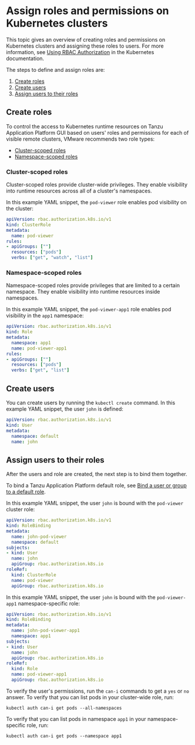 # Assign roles and permissions on Kubernetes clusters

This topic gives an overview of creating roles and permissions on Kubernetes clusters
and assigning these roles to users. For more information, see
[Using RBAC Authorization](https://kubernetes.io/docs/reference/access-authn-authz/rbac/) in the
Kubernetes documentation.

The steps to define and assign roles are:

1. [Create roles](#create-roles)
2. [Create users](#create-users)
3. [Assign users to their roles](#assign-users-to-roles)


## <a id="create-roles"></a> Create roles

To control the access to Kubernetes runtime resources on Tanzu Application Platform GUI based on users'
roles and permissions for each of visible remote clusters, VMware recommends two role types:

- [Cluster-scoped roles](#cluster-scoped-roles)
- [Namespace-scoped roles](#namespace-scoped-roles)


### <a id="cluster-scoped-roles"></a> Cluster-scoped roles

Cluster-scoped roles provide cluster-wide privileges. They enable visibility into runtime resources
across all of a cluster's namespaces.

In this example YAML snippet, the `pod-viewer` role enables pod visibility on the cluster:

```yaml
apiVersion: rbac.authorization.k8s.io/v1
kind: ClusterRole
metadata:
  name: pod-viewer
rules:
- apiGroups: [""]
  resources: ["pods"]
  verbs: ["get", "watch", "list"]
```


### <a id="namespace-scoped-roles"></a> Namespace-scoped roles

Namespace-scoped roles provide privileges that are limited to a certain namespace.
They enable visibility into runtime resources inside namespaces.

In this example YAML snippet, the `pod-viewer-app1` role enables pod visibility in the `app1` namespace:

```yaml
apiVersion: rbac.authorization.k8s.io/v1
kind: Role
metadata:
  namespace: app1
  name: pod-viewer-app1
rules:
- apiGroups: [""]
  resources: ["pods"]
  verbs: ["get", "list"]
```


## <a id="create-users"></a> Create users

You can create users by running the `kubectl create` command.
In this example YAML snippet, the user `john` is defined:

```yaml
apiVersion: rbac.authorization.k8s.io/v1
kind: User
metadata:
  namespace: default
  name: john
```


## <a id="assign-users-to-roles"></a> Assign users to their roles

After the users and role are created, the next step is to bind them together.

To bind a Tanzu Application Platform default role, see
[Bind a user or group to a default role](../../authn-authz/binding.html).

In this example YAML snippet, the user `john` is bound with the `pod-viewer` cluster role:

```yaml
apiVersion: rbac.authorization.k8s.io/v1
kind: RoleBinding
metadata:
  name: john-pod-viewer
  namespace: default
subjects:
- kind: User
  name: john
  apiGroup: rbac.authorization.k8s.io
roleRef:
  kind: ClusterRole
  name: pod-viewer
  apiGroup: rbac.authorization.k8s.io
```

In this example YAML snippet, the user `john` is bound with the `pod-viewer-app1` namespace-specific
role:

```yaml
apiVersion: rbac.authorization.k8s.io/v1
kind: RoleBinding
metadata:
  name: john-pod-viewer-app1
  namespace: app1
subjects:
- kind: User
  name: john
  apiGroup: rbac.authorization.k8s.io
roleRef:
  kind: Role
  name: pod-viewer-app1
  apiGroup: rbac.authorization.k8s.io
```

To verify the user's permissions, run the `can-i` commands to get a `yes` or `no` answer.
To verify that you can list pods in your cluster-wide role, run:

```console
kubectl auth can-i get pods --all-namespaces
```

To verify that you can list pods in namespace `app1` in your namespace-specific role, run:

```console
kubectl auth can-i get pods --namespace app1
```
